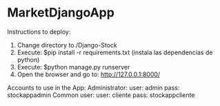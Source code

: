 # MarketDjangoApp

Instructions to deploy:
  1) Change directory to /Django-Stock
  2) Execute: $pip install -r requirements.txt (instala las dependencias de python)
  3) Execute: $python manage.py runserver
  4) Open the browser and go to: http://127.0.0.1:8000/

Accounts to use in the App:
  Administrator:
    user: admin
    pass: stockappadmin
  Common user:
    user: cliente
    pass: stockappcliente
  
